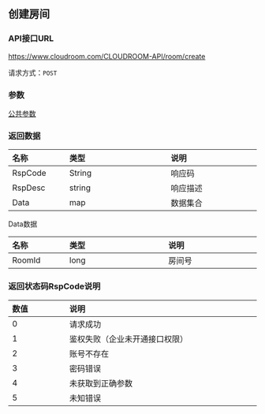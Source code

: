 ## 创建房间

### API接口URL

https://www.cloudroom.com/CLOUDROOM-API/room/create

请求方式：`POST`



### 参数

[公共参数](README#common_param)



### 返回数据

<table>
    <thead>
        <tr>
            <th style="width:100px;font-weight:700;text-align: left;">名称</th>
            <th  colspan="2" style="width:800px; text-align: left;">类型</th>
            <th  colspan="2" style="width:800px; text-align: left;">说明</th>
        </tr>
    </thead>
    <tbody>
        <tr>
            <td style="font-weight:normal;">RspCode</td>
            <td  colspan="2" style="font-weight:normal;">String</td>
            <td  colspan="2" style="font-weight:normal;">响应码</td>
        </tr>
        <tr>
            <td style="font-weight:normal;">RspDesc</td>
            <td  colspan="2" style="font-weight:normal;">string</td>
            <td  colspan="2" style="font-weight:normal;">响应描述</td>
        </tr>
        <tr>
            <td style="font-weight:normal;">Data</td>
            <td  colspan="2" style="font-weight:normal;">map</td>
            <td  colspan="2" style="font-weight:normal;">数据集合</td>
        </tr>
    </tbody>   
</table>

Data数据

<table>
    <thead>
        <tr>
            <th style="width:100px;font-weight:700;text-align: left;">名称</th>
            <th  colspan="2" style="width:800px; text-align: left;">类型</th>
            <th  colspan="2" style="width:800px; text-align: left;">说明</th>
        </tr>
    </thead>
    <tbody>
        <tr>
            <td style="font-weight:normal;">RoomId</td>
            <td  colspan="2" style="font-weight:normal;">long</td>
            <td  colspan="2" style="font-weight:normal;">房间号</td>
        </tr>
    </tbody>   
</table>


### 返回状态码RspCode说明

<table>
    <thead>
        <tr>
            <th style="width:100px;font-weight:700;text-align: left;">数值</th>
            <th  colspan="2" style="width:800px; text-align: left;">说明</th>
        </tr>
    </thead>
    <tbody>
        <tr>
            <td style="font-weight:normal;">0</td>
            <td  colspan="2" style="font-weight:normal;">请求成功</td>
        </tr>
        <tr>
            <td style="font-weight:normal;">1</td>
            <td  colspan="2" style="font-weight:normal;">鉴权失败（企业未开通接口权限）</td>
        </tr>
        <tr>
            <td style="font-weight:normal;">2</td>
            <td  colspan="2" style="font-weight:normal;">账号不存在</td>
        </tr>
        <tr>
            <td style="font-weight:normal;">3</td>
            <td  colspan="2" style="font-weight:normal;">密码错误</td>
        </tr>
        <tr>
            <td style="font-weight:normal;">4</td>
            <td  colspan="2" style="font-weight:normal;">未获取到正确参数</td>
        </tr>
        <tr>
            <td style="font-weight:normal;">5</td>
            <td  colspan="2" style="font-weight:normal;">未知错误</td>
        </tr>
    </tbody>   
</table>
